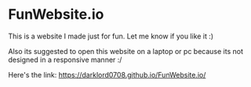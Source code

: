# FunWebsite.io

This is a website I made just for fun. Let me know if you like it :)

Also its suggested to open this website on a laptop or pc because its not designed in a responsive manner :/

Here's the link: https://darklord0708.github.io/FunWebsite.io/
